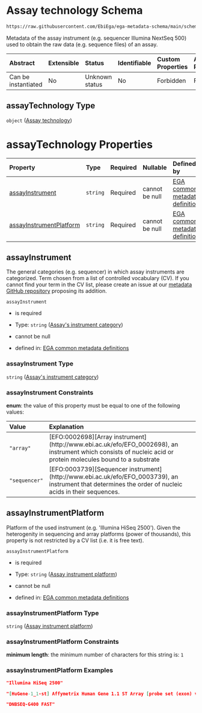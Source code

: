 # Assay technology Schema

```txt
https://raw.githubusercontent.com/EbiEga/ega-metadata-schema/main/schemas/EGA.experiment.json#/properties/assayTechnology
```

Metadata of the assay instrument (e.g. sequencer Illumina NextSeq 500) used to obtain the raw data (e.g. sequence files) of an assay.

| Abstract            | Extensible | Status         | Identifiable | Custom Properties | Additional Properties | Access Restrictions | Defined In                                                                           |
| :------------------ | :--------- | :------------- | :----------- | :---------------- | :-------------------- | :------------------ | :----------------------------------------------------------------------------------- |
| Can be instantiated | No         | Unknown status | No           | Forbidden         | Forbidden             | none                | [EGA.experiment.json\*](../../../schemas/EGA.experiment.json "open original schema") |

## assayTechnology Type

`object` ([Assay technology](ega-4-defs-assay-technology.md))

# assayTechnology Properties

| Property                                            | Type     | Required | Nullable       | Defined by                                                                                                                                                                                                                                                                         |
| :-------------------------------------------------- | :------- | :------- | :------------- | :--------------------------------------------------------------------------------------------------------------------------------------------------------------------------------------------------------------------------------------------------------------------------------- |
| [assayInstrument](#assayinstrument)                 | `string` | Required | cannot be null | [EGA common metadata definitions](ega-4-defs-assay-technology-properties-assays-instrument-category.md "https://raw.githubusercontent.com/EbiEga/ega-metadata-schema/main/schemas/EGA.common-definitions.json#/$defs/assayTechnologyDescriptor/properties/assayInstrument")        |
| [assayInstrumentPlatform](#assayinstrumentplatform) | `string` | Required | cannot be null | [EGA common metadata definitions](ega-4-defs-assay-technology-properties-assay-instrument-platform.md "https://raw.githubusercontent.com/EbiEga/ega-metadata-schema/main/schemas/EGA.common-definitions.json#/$defs/assayTechnologyDescriptor/properties/assayInstrumentPlatform") |

## assayInstrument

The general categories (e.g. sequencer) in which assay instruments are categorized. Term chosen from a list of controlled vocabulary (CV). If you cannot find your term in the CV list, please create an issue at our [metadata GitHub repository](https://github.com/EbiEga/ega-metadata-schema/issues/new/choose) proposing its addition.

`assayInstrument`

* is required

* Type: `string` ([Assay's instrument category](ega-4-defs-assay-technology-properties-assays-instrument-category.md))

* cannot be null

* defined in: [EGA common metadata definitions](ega-4-defs-assay-technology-properties-assays-instrument-category.md "https://raw.githubusercontent.com/EbiEga/ega-metadata-schema/main/schemas/EGA.common-definitions.json#/$defs/assayTechnologyDescriptor/properties/assayInstrument")

### assayInstrument Type

`string` ([Assay's instrument category](ega-4-defs-assay-technology-properties-assays-instrument-category.md))

### assayInstrument Constraints

**enum**: the value of this property must be equal to one of the following values:

| Value         | Explanation                                                                                                                                                         |
| :------------ | :------------------------------------------------------------------------------------------------------------------------------------------------------------------ |
| `"array"`     | \[EFO:0002698]\[Array instrument]\(http\://www\.ebi.ac.uk/efo/EFO\_0002698), an instrument which consists of nucleic acid or protein molecules bound to a substrate |
| `"sequencer"` | \[EFO:0003739]\[Sequencer instrument]\(http\://www\.ebi.ac.uk/efo/EFO\_0003739), an instrument that determines the order of nucleic acids in their sequences.       |

## assayInstrumentPlatform

Platform of the used instrument (e.g. 'Illumina HiSeq 2500'). Given the heterogenity in sequencing and array platforms (power of thousands), this property is not restricted by a CV list (i.e. it is free text).

`assayInstrumentPlatform`

* is required

* Type: `string` ([Assay instrument platform](ega-4-defs-assay-technology-properties-assay-instrument-platform.md))

* cannot be null

* defined in: [EGA common metadata definitions](ega-4-defs-assay-technology-properties-assay-instrument-platform.md "https://raw.githubusercontent.com/EbiEga/ega-metadata-schema/main/schemas/EGA.common-definitions.json#/$defs/assayTechnologyDescriptor/properties/assayInstrumentPlatform")

### assayInstrumentPlatform Type

`string` ([Assay instrument platform](ega-4-defs-assay-technology-properties-assay-instrument-platform.md))

### assayInstrumentPlatform Constraints

**minimum length**: the minimum number of characters for this string is: `1`

### assayInstrumentPlatform Examples

```json
"Illumina HiSeq 2500"
```

```json
"[HuGene-1_1-st] Affymetrix Human Gene 1.1 ST Array [probe set (exon) version]"
```

```json
"DNBSEQ-G400 FAST"
```
